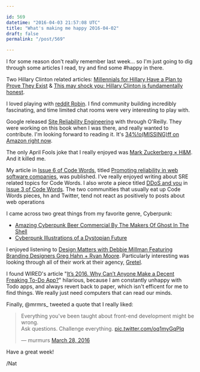 ```yaml
---

id: 569
datetime: "2016-04-03 21:57:08 UTC"
title: "What's making me happy 2016-04-02"
draft: false
permalink: "/post/569"

---
```


I for some reason don't really remember last week... so I'm just going to dig through some articles I read, try and find some #happy in there.

Two Hillary Clinton related articles: [Millennials for Hillary Have a Plan to Prove They Exist](http://www.wired.com/2016/03/millennials-hillary-plan-prove-exist/) & [This may shock you: Hillary Clinton is fundamentally honest](http://www.theguardian.com/commentisfree/2016/mar/28/hillary-clinton-honest-transparency-jill-abramson).

I loved playing with [reddit Robin](http://www.redditblog.com/2016/04/robin.html). I find community building incredibly fascinating, and time limited chat rooms were very interesting to play with.

Google released [Site Reliability Engineering](http://shop.oreilly.com/product/0636920041528.do) with through O'Reilly. They were working on this book when I was there, and really wanted to contribute. I'm looking forward to reading it.  It's [34%!o(MISSING)ff on Amazon right now](http://amzn.to/1RVWHYr).

The only April Fools joke that I really enjoyed was [Mark Zuckerberg × H&M](http://markforhm.com/). And it killed me.

My article in [Issue 6 of Code Words](https://codewords.recurse.com/issues/six), titled [Promoting reliability in web software companies](https://codewords.recurse.com/issues/six/promoting-reliability-in-web-software-companies), was published. I've really enjoyed writing about SRE related topics for Code Words. I also wrote a piece titled [DDoS and you](https://codewords.recurse.com/issues/three/ddos-and-you) in [Issue 3 of Code Words](https://codewords.recurse.com/issues/three). The two communities that usually eat up Code Words pieces, hn and Twitter, tend not react as positively to posts about web operations

I came across two great things from my favorite genre, Cyberpunk:

 - [Amazing Cyberpunk Beer Commercial By The Makers Of Ghost In The Shell](http://io9.gizmodo.com/amazing-cyberpunk-beer-commercial-by-the-makers-of-ghos-1554510274)
 -  [Cyberpunk Illustrations of a Dystopian Future](http://thecreatorsproject.vice.com/blog/cyberpunk-art-book-gonzales)

I enjoyed listening to [Design Matters with Debbie Millman Featuring Branding Designers Greg Hahn + Ryan Moore](http://designobserver.com/feature/greg-hahn--ryan-moore/39250/). Particularly interesting was looking through all of their work at their agency, [Gretel](http://gretelny.com/).

I found WIRED's article "[It’s 2016. Why Can’t Anyone Make a Decent Freaking To-Do App?](http://www.wired.com/2016/03/best-to-do-list-app?mbid=social_fb)" hilarious, because I am constantly unhappy with Todo apps, and always revert back to paper, which isn't efficent for me to find things. We really just need computers that can read our minds.

Finally, @mrmrs_ tweeted a quote that I really liked:

<blockquote class="twitter-tweet" data-lang="en"><p lang="en" dir="ltr">Everything you&#39;ve been taught about front-end development might be wrong. <br>Ask questions. Challenge everything. <a href="https://t.co/oq1myGqPlq">pic.twitter.com/oq1myGqPlq</a></p>&mdash; murmurs <a href="https://twitter.com/mrmrs_/status/714594239502557184">March 28, 2016</a></blockquote>
<script async src="//platform.twitter.com/widgets.js" charset="utf-8"></script>

Have a great week!

/Nat

